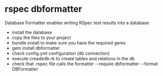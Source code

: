 rspec dbformatter
=================

Database Formatter enables writing RSpec test results into a database

- install the database
- copy the files to your project
- bundle install to make sure you have the required gems
- gem install dbformatter
- check config.yml configuration (db connection)
- execute creadedb.rb to create tables and relations in the db
- check that .rspec file calls the formatter --require dbformatter --format DBFormatter

